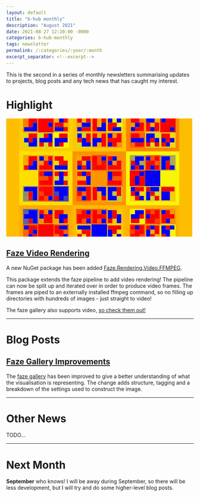 ```yaml
---
layout: default
title: "b-hub monthly"
description: "August 2021"
date: 2021-08-27 12:20:00 -0000
categories: b-hub-monthly
tags: newsletter
permalink: /:categories/:year/:month
excerpt_separator: <!--excerpt-->
---
```


This is the second in a series of monthly newsletters summarising updates to projects, blog posts and any tech news that has caught my interest. 

<!--excerpt-->

# Highlight

![faze banner](/assets/images/faze-video-banner.gif)

## [Faze Video Rendering](https://b-hub.gitbook.io/faze/)

A new NuGet package has been added [Faze.Rendering.Video.FFMPEG](https://www.nuget.org/packages/Faze.Rendering.Video.FFMPEG/). 

This package extends the faze pipeline to add video rendering! The pipeline can now be split up and iterated over in order to produce video frames. The frames are piped to an externally installed ffmpeg command, so no filling up directories with hundreds of images - just straight to video!

The faze gallery also supports video, [so check them out!](https://b-faze.github.io/faze/)

---

# Blog Posts

## [Faze Gallery Improvements](/projects/faze/2021/08/27/faze-gallery-improvements.html)

The [faze gallery](https://b-faze.github.io/faze/) has been improved to give a better understanding of what the visualisation is representing. The change adds structure, tagging and a breakdown of the settings used to construct the image. 

---

# Other News

TODO...

---

# Next Month

**September** who knows! I will be away during September, so there will be less development, but I will try and do some higher-level blog posts.
